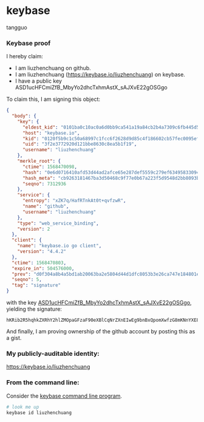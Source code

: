 # keybase
tangguo
### Keybase proof

I hereby claim:

  * I am liuzhenchuang on github.
  * I am liuzhenchuang (https://keybase.io/liuzhenchuang) on keybase.
  * I have a public key ASD1ucHFCmiZfB_MbyYo2dhcTxhmAstX_sAJXvE22gOSGgo

To claim this, I am signing this object:

```json
{
  "body": {
    "key": {
      "eldest_kid": "0101ba0c10ac0a6d0bb9ca541a19a84cb2b4a7309c6fb445d56ff33fb61f1a72aa890a",
      "host": "keybase.io",
      "kid": "0120f5b9c1c50a68997c1fcc6f2628d9d85c4f186602cb57fec0095ef136da03921a0a",
      "uid": "3f2e3772920d121bbe8630c8ea5b1f19",
      "username": "liuzhenchuang"
    },
    "merkle_root": {
      "ctime": 1568470098,
      "hash": "0e6d0716410afd53d44ad2afce65e287def5559c279ef63495833094387d737a6daec342aa3b436bc670e862b64f1802f7410e1a17365f343d0bf524aa426aea",
      "hash_meta": "cb9263181467ba3d50468c9f77e0b67a223f5d9548d2bb8093bde1f88beb1c76",
      "seqno": 7312936
    },
    "service": {
      "entropy": "xZK7q/HafRTnkAt0t+qvfzwR",
      "name": "github",
      "username": "liuzhenchuang"
    },
    "type": "web_service_binding",
    "version": 2
  },
  "client": {
    "name": "keybase.io go client",
    "version": "4.4.2"
  },
  "ctime": 1568470803,
  "expire_in": 504576000,
  "prev": "d0f304a8b4a5bd1ab20063ba2e5804d44d1dfc8053b3e26ca747e184801e7c3c",
  "seqno": 5,
  "tag": "signature"
}
```

with the key [ASD1ucHFCmiZfB_MbyYo2dhcTxhmAstX_sAJXvE22gOSGgo](https://keybase.io/liuzhenchuang), yielding the signature:

```
hKRib2R5hqhkZXRhY2hlZMOpaGFzaF90eXBlCqNrZXnEIwEg9bnBxQpomXwfzG8mKNnYXE8YZgLLV/7ACV7xNtoDkhoKp3BheWxvYWTESpcCBcQg0PMEqLSlvRqyAGO6LlgE1E0d/IBTs+Jsp0fhhIAefDzEIL0wecgiOE4ncVqG/LxArOhH5qT1KQ/sRiu7LzFq8Rg9AgHCo3NpZ8RAg0Lm75o6Dc0liJ+hqMwft+uuEap/6j8crStFxZh73IuO1OrBmpftFlanlnW6GbuFgl3aqOjNnQ8bE/pTo8KsBahzaWdfdHlwZSCkaGFzaIKkdHlwZQildmFsdWXEIHKFmjQC4/8QY16BjiHeQ5e8yXpaKdvliYXhKYtke1Goo3RhZ80CAqd2ZXJzaW9uAQ==

```

And finally, I am proving ownership of the github account by posting this as a gist.

### My publicly-auditable identity:

https://keybase.io/liuzhenchuang

### From the command line:

Consider the [keybase command line program](https://keybase.io/download).

```bash
# look me up
keybase id liuzhenchuang
```
